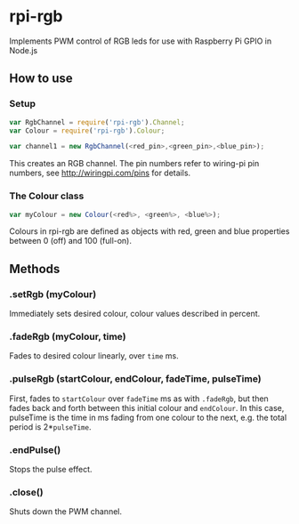 # rpi-rgb
Implements PWM control of RGB leds for use with Raspberry Pi GPIO in Node.js

## How to use

### Setup
```javascript
var RgbChannel = require('rpi-rgb').Channel;
var Colour = require('rpi-rgb').Colour;

var channel1 = new RgbChannel(<red_pin>,<green_pin>,<blue_pin>);
```
This creates an RGB channel. The pin numbers refer to wiring-pi pin numbers, see http://wiringpi.com/pins for details.

### The Colour class
```javascript
var myColour = new Colour(<red%>, <green%>, <blue%>);
```
Colours in rpi-rgb are defined as objects with red, green and blue properties between 0 (off) and 100 (full-on).

## Methods

### .setRgb (myColour)
Immediately sets desired colour, colour values described in percent.

### .fadeRgb (myColour, time)
Fades to desired colour linearly, over `time` ms.

### .pulseRgb (startColour, endColour, fadeTime, pulseTime)
First, fades to `startColour` over `fadeTime` ms as with `.fadeRgb`, but then fades back and forth between this initial colour and `endColour`. In this case, pulseTime is the time in ms fading from one colour to the next, e.g. the total period is 2*`pulseTime`.

### .endPulse()
Stops the pulse effect.

### .close()
Shuts down the PWM channel.

